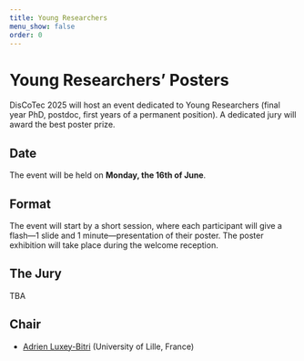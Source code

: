 ```yaml
---
title: Young Researchers
menu_show: false
order: 0
---
```


# Young Researchers’ Posters

DisCoTec 2025 will host an event dedicated to Young Researchers (final year PhD, postdoc, first years of a permanent position).  A dedicated jury will award the best poster prize.

## Date

The event will be held on **Monday, the 16th of June**.

## Format

The event will start by a short session, where each participant will give a flash&mdash;1 slide and 1 minute&mdash;presentation of their poster.  The poster exhibition will take place during the welcome reception. 

## The Jury 
TBA

## Chair
- [Adrien Luxey-Bitri](https://luxeylab.net/) (University of Lille, France)
